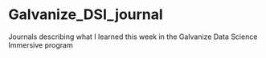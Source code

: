 # Galvanize_DSI_journal
Journals describing what I learned this week in the Galvanize Data Science Immersive program
